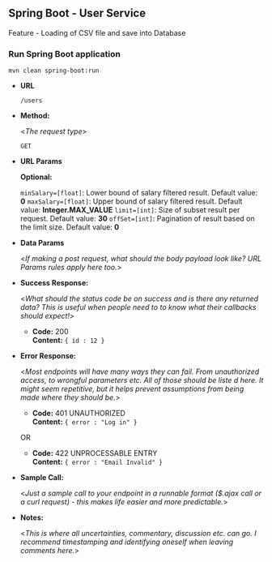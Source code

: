 **Spring Boot - User Service**
----
Feature - Loading of CSV file and save into Database

### Run Spring Boot application
```
mvn clean spring-boot:run
```

* **URL**

  `/users`

* **Method:**
  
  <_The request type_>

  `GET`
  
*  **URL Params**

   **Optional:**
 
   `minSalary=[float]`: Lower bound of salary filtered result. Default value: **0**
   `maxSalary=[float]`: Upper bound of salary filtered result. Default value: **Integer.MAX_VALUE**
   `limit=[int]`: Size of subset result per request. Default value: **30**
   `offSet=[int]`: Pagination of result based on the limit size. Default value: **0**


* **Data Params**

  <_If making a post request, what should the body payload look like? URL Params rules apply here too._>

* **Success Response:**
  
  <_What should the status code be on success and is there any returned data? This is useful when people need to to know what their callbacks should expect!_>

  * **Code:** 200 <br />
    **Content:** `{ id : 12 }`
 
* **Error Response:**

  <_Most endpoints will have many ways they can fail. From unauthorized access, to wrongful parameters etc. All of those should be liste d here. It might seem repetitive, but it helps prevent assumptions from being made where they should be._>

  * **Code:** 401 UNAUTHORIZED <br />
    **Content:** `{ error : "Log in" }`

  OR

  * **Code:** 422 UNPROCESSABLE ENTRY <br />
    **Content:** `{ error : "Email Invalid" }`

* **Sample Call:**

  <_Just a sample call to your endpoint in a runnable format ($.ajax call or a curl request) - this makes life easier and more predictable._> 

* **Notes:**

  <_This is where all uncertainties, commentary, discussion etc. can go. I recommend timestamping and identifying oneself when leaving comments here._> 
